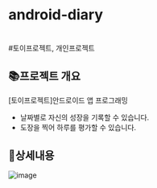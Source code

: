 # android-diary
#

#토이프로젝트, 개인프로젝트

## 📚**프로젝트 개요**

[토이프로젝트]안드로이드 앱 프로그래밍

- 날짜별로 자신의 성장을 기록할 수 있습니다.
- 도장을 찍어 하루를 평가할 수 있습니다.

## 📱상세내용
![image](https://github.com/hyeonjinan096/android-diary/assets/107539614/4cb75eb7-5148-47f0-8cfc-5b400d841d8a)
